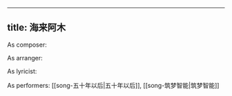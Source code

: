 
---
title: 海来阿木
---
As composer: 

As arranger: 

As lyricist: 

As performers: [[song-五十年以后|五十年以后]], [[song-筑梦智能|筑梦智能]]
